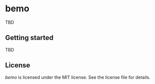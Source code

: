 # bemo

TBD

## Getting started

TBD

## License

*bemo* is licensed under the MIT license. See the license file for details.

